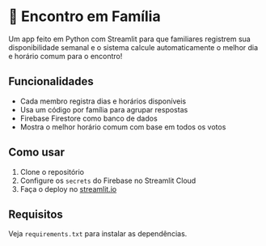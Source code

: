# 📅 Encontro em Família

Um app feito em Python com Streamlit para que familiares registrem sua disponibilidade semanal e o sistema calcule automaticamente o melhor dia e horário comum para o encontro!

## Funcionalidades
- Cada membro registra dias e horários disponíveis
- Usa um código por família para agrupar respostas
- Firebase Firestore como banco de dados
- Mostra o melhor horário comum com base em todos os votos

## Como usar
1. Clone o repositório
2. Configure os `secrets` do Firebase no Streamlit Cloud
3. Faça o deploy no [streamlit.io](https://streamlit.io)

## Requisitos
Veja `requirements.txt` para instalar as dependências.
